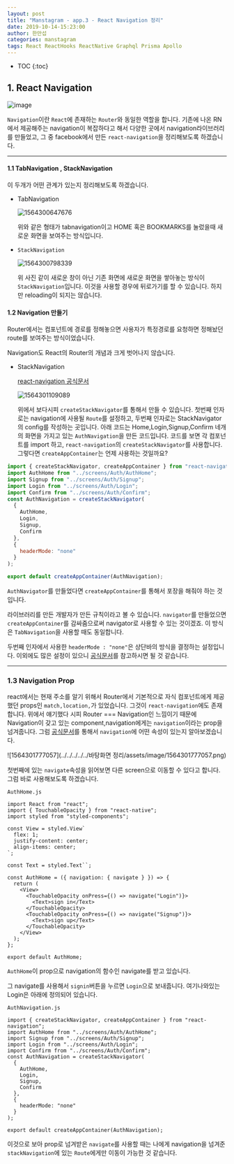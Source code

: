 ```yaml
---
layout: post
title: "Manstagram - app.3 - React Navigation 정리"
date: 2019-10-14-15:23:00
author: 한만섭
categories: manstagram
tags: React ReactHooks ReactNative Graphql Prisma Apollo
---
```




* TOC
{:toc}


## 1. React Navigation

![image](https://user-images.githubusercontent.com/46010705/66889397-324aee00-f01d-11e9-91ef-5bec82f3f596.png)

`Navigation`이란 `React`에 존재하는 `Router`와 동일한 역할을 합니다. 기존에 나온 RN에서 제공해주는 navigation이 복잡하다고 해서 다양한 곳에서 navigation라이브러리를 만들었고, 그 중 facebook에서 만든 `react-navigation`을 정리해보도록 하겠습니다.

***

#### 1.1 TabNavigation , StackNavigation 

이 두개가 어떤 관계가 있는지 정리해보도록 하겠습니다.

- TabNavigation

  ![1564300647676](https://user-images.githubusercontent.com/46010705/66907633-9d5beb00-f044-11e9-896f-98e8d7a3db31.png)

  위와 같은 형태가 tabnavigation이고 HOME 혹은 BOOKMARKS를 눌렀을때 새로운 화면을 보여주는 방식입니다.

- `StackNavigation`

  ![1564300798339](../../../../assets/image/1564300798339.png)

  위 사진 같이 새로운 창이 아닌 기존 화면에 새로운 화면을 쌓아놓는 방식이 `StackNavigation`입니다. 이것을 사용할 경우에 뒤로가기를 할 수 있습니다. 하지만 reloading이 되지는 않습니다.

#### 1.2 Navigation 만들기

Router에서는 컴포넌트에 경로를 정해놓으면 사용자가 특정경로를 요청하면 정해놨던 route를 보여주는 방식이었습니다.

Navigation도 React의 Router의 개념과 크게 벗어나지 않습니다.

- StackNavigation

  [react-navigation 공식문서](https://reactnavigation.org/docs/en/stack-navigator.html)

  ![1564301109089](../../../../assets/image/1564301109089.png)

  위에서 보다시피 `createStackNavigator`를 통해서 만들 수 있습니다. 첫번째 인자로는 navigation에 사용될 `Route`를 설정하고, 두번째 인자로는 StackNavigator의 config를 작성하는 곳입니다. 아래 코드는 Home,Login,Signup,Confirm 네개의 화면을 가지고 있는 `AuthNavigation`을 만든 코드입니다. 코드를 보면 각 컴포넌트를 import 하고, `react-navigation`의 `createStackNavigator`를 사용합니다. 그렇다면 `createAppContainer`는 언제 사용하는 것일까요?

```js
import { createStackNavigator, createAppContainer } from "react-navigation";
import AuthHome from "../screens/Auth/AuthHome";
import Signup from "../screens/Auth/Signup";
import Login from "../screens/Auth/Login";
import Confirm from "../screens/Auth/Confirm";
const AuthNavigation = createStackNavigator(
  {
    AuthHome,
    Login,
    Signup,
    Confirm
  },
  {
    headerMode: "none"
  }
);

export default createAppContainer(AuthNavigation);
```

`AuthNavigator`를 만들었다면 `createAppContainer`를 통해서 포장을 해줘야 하는 것입니다.

라이브러리를 만든 개발자가 만든 규칙이라고 볼 수 있습니다. `navigator`를 만들었으면 `createAppContainer`를 감싸줌으로써 navigator로 사용할 수 있는 것이겠죠. 이 방식은 `TabNavigation`을 사용할 때도 동일합니다.

두번째 인자에서 사용한 `headerMode : "none"`은 상단바의 방식을 결정하는 설정입니다. 이외에도 많은 설정이 있으니 [공식문서](https://reactnavigation.org/docs/en/stack-navigator.html)를 참고하시면 될 것 같습니다.

------

### 1.3 Navigation Prop

react에서는 현재 주소를 알기 위해서 Router에서 기본적으로 자식 컴포넌트에게 제공했던 props인 `match,location,`가 있었습니다. 그것이 `react-navigation`에도 존재합니다. 위에서 얘기했다 시피 Router === Navigation인 느낌이기 때문에 Navigation이 갖고 있는 component,navigation에게는 `navigation`이라는 prop을 넘겨줍니다. 그럼 [공식문서](https://reactnavigation.org/docs/en/navigation-prop.html)를 통해서 `navigation`에 어떤 속성이 있는지 알아보겠습니다.

![1564301777057](../../../../../바탕화면 정리/assets/image/1564301777057.png)

첫번째에 있는 `navigate`속성을 읽어보면 다른 screen으로 이동할 수 있다고 합니다. 그럼 바로 사용해보도록 하겠습니다.

`AuthHome.js`

```react
import React from "react";
import { TouchableOpacity } from "react-native";
import styled from "styled-components";

const View = styled.View`
  flex: 1;
  justify-content: center;
  align-items: center;
`;

const Text = styled.Text``;

const AuthHome = ({ navigation: { navigate } }) => {
  return (
    <View>
      <TouchableOpacity onPress={() => navigate("Login")}>
        <Text>sign in</Text>
      </TouchableOpacity>
      <TouchableOpacity onPress={() => navigate("Signup")}>
        <Text>sign up</Text>
      </TouchableOpacity>
    </View>
  );
};

export default AuthHome;
```

`AuthHome`이 prop으로 navigation의 함수인 navigate를 받고 있습니다.

그 navigate를 사용해서 `signin`버튼을 누르면 `Login`으로 보내줍니다. 여기나와있는 Login은 아래에 정의되어 있습니다.

`AuthNavigation.js`

```react
import { createStackNavigator, createAppContainer } from "react-navigation";
import AuthHome from "../screens/Auth/AuthHome";
import Signup from "../screens/Auth/Signup";
import Login from "../screens/Auth/Login";
import Confirm from "../screens/Auth/Confirm";
const AuthNavigation = createStackNavigator(
  {
    AuthHome,
    Login,
    Signup,
    Confirm
  },
  {
    headerMode: "none"
  }
);

export default createAppContainer(AuthNavigation);

```

이것으로 보아 prop로 넘겨받은 `navigate`를 사용할 때는 나에게 navigation을 넘겨준 `stackNavigation`에 있는 `Route`에게만 이동이 가능한 것 같습니다.


